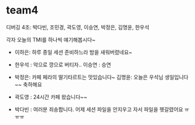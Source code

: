 # team4

디버깅 4조: 박다빈, 조민경, 곽도영, 이승연, 박정은, 김명윤, 한우석

각자 오늘의 TMI를 하나씩 얘기해봅시다~

- 이하은: 하루 종일 세션 준비하느라 밤을 새워버렸네요~

- 한우석 : 악으로 깡으로 버티자..
  이승연 : 승연
- 박정은: 카페 페라의 딸기타르트는 맛있습니다~
  김명윤: 오늘은 우석님 생일입니다~~ 축하해요
- 곽도영 : 24시간 카페 왔습니다~~

- 박다빈 : 여러분 죄송합니다. 어제 세션 파일을 안지우고 자서 파일을 헷갈렸어요 ㅠㅠㅠ
